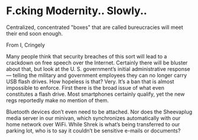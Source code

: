 # F.cking Modernity.. Slowly..

Centralized, concentrated "boxes" that are called bureucracies will meet their end soon enough.

From I, Cringely

Many people think that security breaches of this sort will lead to a crackdown on free speech over the Internet. Certainly there will be bluster about that, but look at the U. S. government’s initial administrative response — telling the military and government employees they can no longer carry USB flash drives. How hopeless is that? Very. It’s a ban that is almost impossible to enforce. First there is the broad issue of what even constitutes a flash drive. Most smartphones certainly qualify, yet the new regs reportedly make no mention of them.

Bluetooth devices don’t even need to be attached. Nor does the Sheevaplug media server in our minivan, which synchronizes automatically with our home network over WiFi. While Shrek is what’s being transferred to our parking lot, who is to say it couldn’t be sensitive e-mails or documents?

